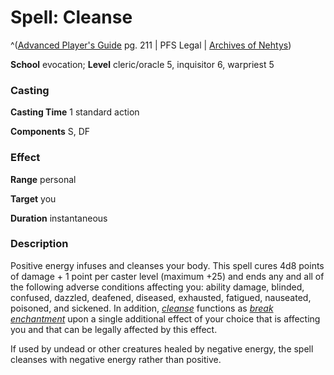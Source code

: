 # Spell: Cleanse

^([Advanced Player's Guide][ss-cleanse] pg. 211 | PFS Legal | [Archives of Nehtys][sn-cleanse])

**School** evocation; **Level** cleric/oracle 5, inquisitor 6, warpriest 5

### Casting

**Casting Time** 1 standard action

**Components** S, DF

### Effect

**Range** personal

**Target** you

**Duration** instantaneous

### Description

Positive energy infuses and cleanses your body. This spell cures 4d8 points of damage + 1 point per caster level (maximum +25) and ends any and all of the following adverse conditions affecting you: ability damage, blinded, confused, dazzled, deafened, diseased, exhausted, fatigued, nauseated, poisoned, and sickened. In addition, _[cleanse]_ functions as _[break enchantment]_ upon a single additional effect of your choice that is affecting you and that can be legally affected by this effect.

If used by undead or other creatures healed by negative energy, the spell cleanses with negative energy rather than positive.

[ss-cleanse]: http://paizo.com/pathfinderRPG/v57
[sn-cleanse]: http://www.archivesofnethys.com/SpellDisplay.aspx?ItemName=Cleanse
[break enchantment]: http://www.archivesofnethys.com/SpellDisplay.aspx?ItemName=break%20enchantment
[cleanse]: http://www.archivesofnethys.com/SpellDisplay.aspx?ItemName=cleanse